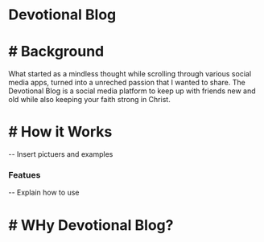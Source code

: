# Devotional Blog 



# # Background
 What started as a mindless thought while scrolling through various social media apps, turned into a unreched passion that I wanted to share. The Devotional Blog is a social media platform to keep up with friends new and old while also keeping your faith strong in Christ.

# # How it Works
-- Insert pictuers and examples

### Featues
-- Explain how to use 

# # WHy Devotional Blog?

